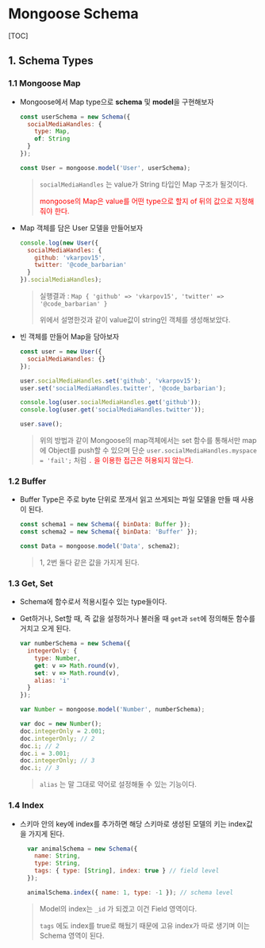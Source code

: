 # Mongoose Schema

[TOC]

## 1. Schema Types

### 1.1 Mongoose Map

- Mongoose에서 Map type으로 **schema** 및 **model**을 구현해보자

  ```js
  const userSchema = new Schema({
    socialMediaHandles: {
      type: Map,
      of: String
    }
  });
  
  const User = mongoose.model('User', userSchema);
  ```

  > `socialMediaHandles` 는 value가 String 타입인 Map 구조가 될것이다.
  >
  > <span style="color:red">mongoose의 Map은 value를 어떤 type으로 할지 of 뒤의 값으로 지정해줘야 한다.</span>

- Map 객체를 담은 User 모델을 만들어보자

  ```js
  console.log(new User({
    socialMediaHandles: {
      github: 'vkarpov15',
      twitter: '@code_barbarian'
    }
  }).socialMediaHandles);
  ```

  > 실행결과 : ```Map { 'github' => 'vkarpov15', 'twitter' => '@code_barbarian' }```
  >
  > 위에서 설명한것과 같이 value값이 string인 객체를 생성해보았다.

- 빈 객체를 만들어 Map을 담아보자

  ```js
  const user = new User({
    socialMediaHandles: {}
  });
  
  user.socialMediaHandles.set('github', 'vkarpov15');
  user.set('socialMediaHandles.twitter', '@code_barbarian');
  
  console.log(user.socialMediaHandles.get('github'));
  console.log(user.get('socialMediaHandles.twitter'));
  
  user.save();
  ```

  > 위의 방법과 같이 Mongoose의 map객체에서는 set 함수를 통해서만 map에 Object를 push할 수 있으며  단순 `user.socialMediaHandles.myspace = 'fail';` 처럼<span style="color:red"> `.` 을 이용한 접근은 허용되지 않는다.</span>

### 1.2 Buffer

- Buffer Type은 주로 byte 단위로 쪼개서 읽고 쓰게되는 파일 모델을 만들 때 사용이 된다.

  ```js
  const schema1 = new Schema({ binData: Buffer });
  const schema2 = new Schema({ binData: 'Buffer' });
  
  const Data = mongoose.model('Data', schema2);
  ```

  > 1, 2번 둘다 같은 값을 가지게 된다.

### 1.3 Get, Set

- Schema에 함수로서 적용시킬수 있는 type들이다.

- Get하거나, Set할 때, 즉 값을 설정하거나 불러올 때 `get`과 `set`에 정의해둔 함수를 거치고 오게 된다.

  ```js
  var numberSchema = new Schema({
    integerOnly: {
      type: Number,
      get: v => Math.round(v),
      set: v => Math.round(v),
      alias: 'i'
    }
  });
  
  var Number = mongoose.model('Number', numberSchema);
  
  var doc = new Number();
  doc.integerOnly = 2.001;
  doc.integerOnly; // 2
  doc.i; // 2
  doc.i = 3.001;
  doc.integerOnly; // 3
  doc.i; // 3
  ```

  > `alias` 는 말 그대로 약어로 설정해둘 수 있는 기능이다.

### 1.4 Index

- 스키마 안의 key에 index를 추가하면 해당 스키마로 생성된 모델의 키는 index값을 가지게 된다.

  ```js
    var animalSchema = new Schema({
      name: String,
      type: String,
      tags: { type: [String], index: true } // field level
    });
  
    animalSchema.index({ name: 1, type: -1 }); // schema level
  ```

  > Model의 index는 `_id` 가 되겠고 이건 Field 영역이다. 
  >
  > `tags` 에도 index를 true로 해뒀기 때문에 고유 index가 따로 생기며 이는 Schema 영역이 된다.